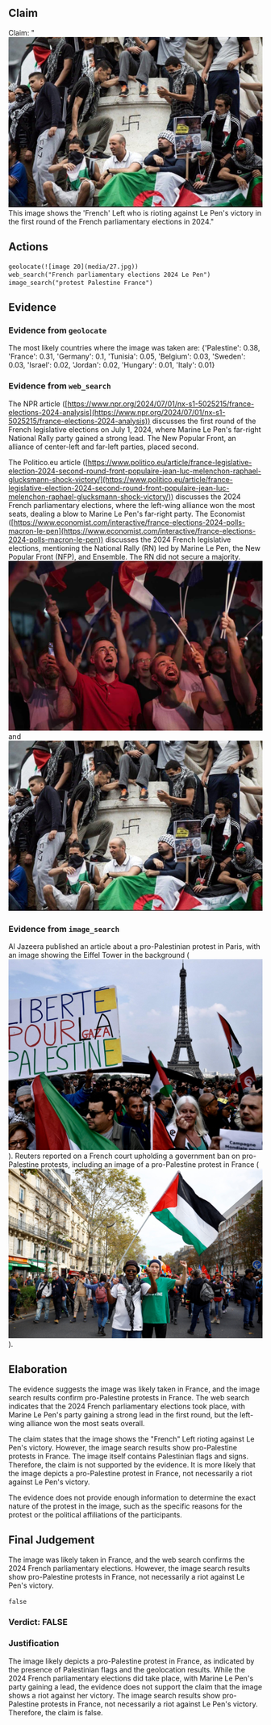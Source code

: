 ## Claim
Claim: "![image 20](media/27.jpg) This image shows the 'French' Left who is rioting against Le Pen's victory in the first round of the French parliamentary elections in 2024."

## Actions
```
geolocate(![image 20](media/27.jpg))
web_search("French parliamentary elections 2024 Le Pen")
image_search("protest Palestine France")
```

## Evidence
### Evidence from `geolocate`
The most likely countries where the image was taken are: {'Palestine': 0.38, 'France': 0.31, 'Germany': 0.1, 'Tunisia': 0.05, 'Belgium': 0.03, 'Sweden': 0.03, 'Israel': 0.02, 'Jordan': 0.02, 'Hungary': 0.01, 'Italy': 0.01}

### Evidence from `web_search`
The NPR article ([https://www.npr.org/2024/07/01/nx-s1-5025215/france-elections-2024-analysis](https://www.npr.org/2024/07/01/nx-s1-5025215/france-elections-2024-analysis)) discusses the first round of the French legislative elections on July 1, 2024, where Marine Le Pen's far-right National Rally party gained a strong lead. The New Popular Front, an alliance of center-left and far-left parties, placed second.

The Politico.eu article ([https://www.politico.eu/article/france-legislative-election-2024-second-round-front-populaire-jean-luc-melenchon-raphael-glucksmann-shock-victory/](https://www.politico.eu/article/france-legislative-election-2024-second-round-front-populaire-jean-luc-melenchon-raphael-glucksmann-shock-victory/)) discusses the 2024 French parliamentary elections, where the left-wing alliance won the most seats, dealing a blow to Marine Le Pen's far-right party. The Economist ([https://www.economist.com/interactive/france-elections-2024-polls-macron-le-pen](https://www.economist.com/interactive/france-elections-2024-polls-macron-le-pen)) discusses the 2024 French legislative elections, mentioning the National Rally (RN) led by Marine Le Pen, the New Popular Front (NFP), and Ensemble. The RN did not secure a majority. ![image 9472](media/2025-08-30_00-50-1756515015-469872.jpg) and ![image 20](media/27.jpg)


### Evidence from `image_search`
Al Jazeera published an article about a pro-Palestinian protest in Paris, with an image showing the Eiffel Tower in the background (![image 9505](media/2025-08-30_00-52-1756515164-256142.jpg)). Reuters reported on a French court upholding a government ban on pro-Palestine protests, including an image of a pro-Palestine protest in France (![image 9506](media/2025-08-30_00-52-1756515165-204743.jpg)).


## Elaboration
The evidence suggests the image was likely taken in France, and the image search results confirm pro-Palestine protests in France. The web search indicates that the 2024 French parliamentary elections took place, with Marine Le Pen's party gaining a strong lead in the first round, but the left-wing alliance won the most seats overall.

The claim states that the image shows the "French" Left rioting against Le Pen's victory. However, the image search results show pro-Palestine protests in France. The image itself contains Palestinian flags and signs. Therefore, the claim is not supported by the evidence. It is more likely that the image depicts a pro-Palestine protest in France, not necessarily a riot against Le Pen's victory.

The evidence does not provide enough information to determine the exact nature of the protest in the image, such as the specific reasons for the protest or the political affiliations of the participants.


## Final Judgement
The image was likely taken in France, and the web search confirms the 2024 French parliamentary elections. However, the image search results show pro-Palestine protests in France, not necessarily a riot against Le Pen's victory.

`false`

### Verdict: FALSE

### Justification
The image likely depicts a pro-Palestine protest in France, as indicated by the presence of Palestinian flags and the geolocation results. While the 2024 French parliamentary elections did take place, with Marine Le Pen's party gaining a lead, the evidence does not support the claim that the image shows a riot against her victory. The image search results show pro-Palestine protests in France, not necessarily a riot against Le Pen's victory. Therefore, the claim is false.

